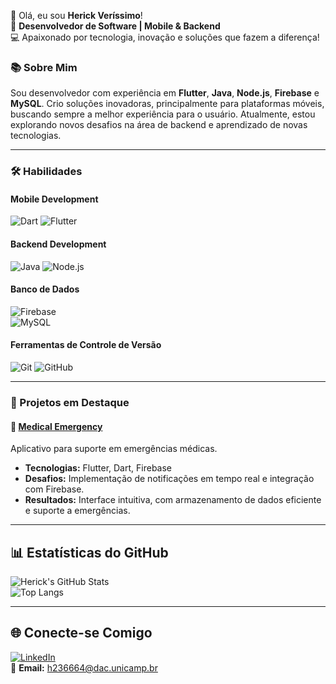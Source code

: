👋 Olá, eu sou **Herick Veríssimo**!  
🎯 **Desenvolvedor de Software | Mobile & Backend**  
💻 Apaixonado por tecnologia, inovação e soluções que fazem a diferença!

### 📚 Sobre Mim  
Sou desenvolvedor com experiência em **Flutter**, **Java**, **Node.js**, **Firebase** e **MySQL**. Crio soluções inovadoras, principalmente para plataformas móveis, buscando sempre a melhor experiência para o usuário. Atualmente, estou explorando novos desafios na área de backend e aprendizado de novas tecnologias.

---

### 🛠️ Habilidades

#### Mobile Development
![Dart](https://img.shields.io/badge/Dart-0175C2?style=for-the-badge&logo=dart&logoColor=white) 
![Flutter](https://img.shields.io/badge/Flutter-02569B?style=for-the-badge&logo=flutter&logoColor=white) 

#### Backend Development
![Java](https://img.shields.io/badge/Java-ED8B00?style=for-the-badge&logo=java&logoColor=white) 
![Node.js](https://img.shields.io/badge/Node.js-339933?style=for-the-badge&logo=node.js&logoColor=white)

#### Banco de Dados
![Firebase](https://img.shields.io/badge/Firebase-ffca28?style=for-the-badge&logo=firebase&logoColor=black)  
![MySQL](https://img.shields.io/badge/MySQL-4479A1?style=for-the-badge&logo=mysql&logoColor=white)

#### Ferramentas de Controle de Versão
![Git](https://img.shields.io/badge/Git-F05032?style=for-the-badge&logo=git&logoColor=white) 
![GitHub](https://img.shields.io/badge/GitHub-181717?style=for-the-badge&logo=github&logoColor=white)

---

### 🚀 Projetos em Destaque

#### 🌟 [Medical Emergency](https://github.com/HerickVerissim0/Medical-Emergency)
Aplicativo para suporte em emergências médicas.
- **Tecnologias:** Flutter, Dart, Firebase
- **Desafios:** Implementação de notificações em tempo real e integração com Firebase.
- **Resultados:** Interface intuitiva, com armazenamento de dados eficiente e suporte a emergências.

---

## 📊 Estatísticas do GitHub  
![Herick's GitHub Stats](https://github-readme-stats.vercel.app/api?username=HerickVerissim0&show_icons=true&theme=dark)  
![Top Langs](https://github-readme-stats.vercel.app/api/top-langs/?username=HerickVerissim0&layout=compact&theme=dark)

---

## 🌐 Conecte-se Comigo  
[![LinkedIn](https://img.shields.io/badge/LinkedIn-Herick_Verissimo-blue?style=for-the-badge&logo=linkedin)](https://www.linkedin.com/in/herick-verissimo/)  
📧 **Email:** h236664@dac.unicamp.br
